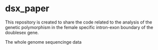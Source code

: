 # dsx_paper

This repository is created to share the code related to the analysis of the genetic polymorphism in the female specific intron-exon boundary of the doublesex gene. 

The whole genome sequencinge data
